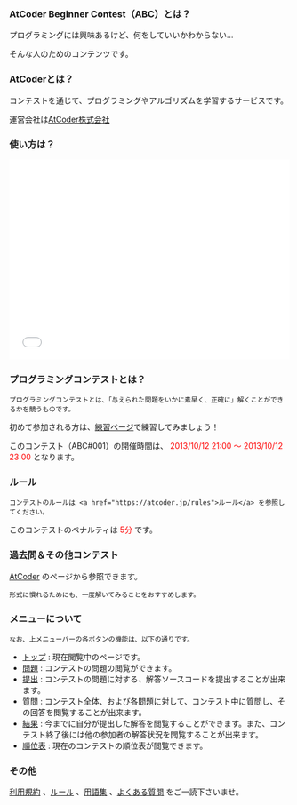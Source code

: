 
<div>

### **AtCoder Beginner Contest（ABC）とは？**

<section>

プログラミングには興味あるけど、何をしていいかわからない...

そんな人のためのコンテンツです。

</section>

### **AtCoderとは？**

<section>

コンテストを通じて、プログラミングやアルゴリズムを学習するサービスです。

運営会社は<a href="https://atcoder.jphttp://atcoder.co.jp">AtCoder株式会社</a>
</section>

### **使い方は？**

<iframe src="//www.youtube.com/embed/jaQu388rHJA?feature=player_detailpage" width="100%" height="360" frameborder="0" allowfullscreen>

</iframe>

### **プログラミングコンテストとは？**

<section>

    プログラミングコンテストとは、「与えられた問題をいかに素早く、正確に」解くことができるかを競うものです。

初めて参加される方は、<a href="https://atcoder.jphttp://practice.contest.atcoder.jp/#">練習ページ</a>で練習してみましょう！

</section>

<section>

このコンテスト（ABC#001）の開催時間は、
<font color="red">2013/10/12 21:00 ～ 2013/10/12 23:00</font>
となります。

</section>

### **ルール**

<section>

    コンテストのルールは <a href="https://atcoder.jp/rules">ルール</a> を参照してください。
このコンテストのペナルティは
<font color="red">5分</font>
です。

</section>

### **過去問＆その他コンテスト**

<section>
<a href="https://atcoder.jphttp://www.atcoder.jp">AtCoder</a> のページから参照できます。

    形式に慣れるためにも、一度解いてみることをおすすめします。

</section>

### **メニューについて**

<section>

    なお、上メニューバーの各ボタンの機能は、以下の通りです。

<ul>

<li>
<a href="https://atcoder.jp#">トップ</a> : 現在閲覧中のページです。
</li>

<li>
<a href="https://atcoder.jp/assignments">問題</a> : コンテストの問題の閲覧ができます。
</li>

<li>
<a href="https://atcoder.jp/submit">提出</a> : コンテストの問題に対する、解答ソースコードを提出することが出来ます。
</li>

<li>
<a href="https://atcoder.jp/clarifications">質問</a> : コンテスト全体、および各問題に対して、コンテスト中に質問し、その回答を閲覧することが出来ます。
</li>

<li>
<a href="https://atcoder.jp/submissions/me">結果</a> : 今までに自分が提出した解答を閲覧することができます。また、コンテスト終了後には他の参加者の解答状況を閲覧することが出来ます。
</li>

<li>
<a href="https://atcoder.jp/standings">順位表</a> : 現在のコンテストの順位表が閲覧できます。
</li>

</ul>

</section>

### **その他**

<section>
<a href="https://atcoder.jp/tos">利用規約</a> 、<a href="https://atcoder.jp/rules">ルール</a> 、<a href="https://atcoder.jp/glossary">用語集</a> 、<a href="https://atcoder.jp/faq">よくある質問</a> をご一読下さいませ。

</section>

</div>
